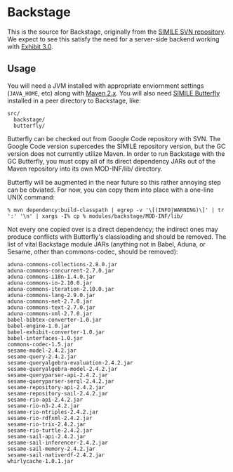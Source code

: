 Backstage
=========

This is the source for Backstage, originally from the [SIMILE SVN
repository][1].  We expect to see this satisfy the need for a
server-side backend working with [Exhibit 3.0][2].

Usage
-----

You will need a JVM installed with appropriate enviornment settings
(`JAVA_HOME`, etc) along with [Maven 2.x][4].  You will also need
[SIMILE Butterfly][3] installed in a peer directory to Backstage, like:

```
src/
  backstage/
  butterfly/
```

Butterfly can be checked out from Google Code repository with SVN.  The
Google Code version supercedes the SIMILE repository version, but the
GC version does not currently utilize Maven.  In order to run Backstage
with the GC Butterfly, you must copy all of its direct dependency JARs
out of the Maven repository into its own MOD-INF/lib/ directory.

Butterfly will be augmented in the near future so this rather annoying
step can be obviated.  For now, you can copy them into place with a
one-line UNIX command:

```
% mvn dependency:build-classpath | egrep -v '\[(INFO|WARNING)\]' | tr ':' '\n' | xargs -I% cp % modules/backstage/MOD-INF/lib/

```

Not every one copied over is a direct dependency; the indirect ones may
produce conflicts with Butterfly's classloading and should be removed.
The list of vital Backstage module JARs (anything not in Babel, Aduna, or
Sesame, other than commons-codec, should be removed):

```
aduna-commons-collections-2.8.0.jar
aduna-commons-concurrent-2.7.0.jar
aduna-commons-i18n-1.4.0.jar
aduna-commons-io-2.10.0.jar
aduna-commons-iteration-2.10.0.jar
aduna-commons-lang-2.9.0.jar
aduna-commons-net-2.7.0.jar
aduna-commons-text-2.7.0.jar
aduna-commons-xml-2.7.0.jar
babel-bibtex-converter-1.0.jar
babel-engine-1.0.jar
babel-exhibit-converter-1.0.jar
babel-interfaces-1.0.jar
commons-codec-1.5.jar
sesame-model-2.4.2.jar
sesame-query-2.4.2.jar
sesame-queryalgebra-evaluation-2.4.2.jar
sesame-queryalgebra-model-2.4.2.jar
sesame-queryparser-api-2.4.2.jar
sesame-queryparser-serql-2.4.2.jar
sesame-repository-api-2.4.2.jar
sesame-repository-sail-2.4.2.jar
sesame-rio-api-2.4.2.jar
sesame-rio-n3-2.4.2.jar
sesame-rio-ntriples-2.4.2.jar
sesame-rio-rdfxml-2.4.2.jar
sesame-rio-trix-2.4.2.jar
sesame-rio-turtle-2.4.2.jar
sesame-sail-api-2.4.2.jar
sesame-sail-inferencer-2.4.2.jar
sesame-sail-memory-2.4.2.jar
sesame-sail-nativerdf-2.4.2.jar
whirlycache-1.0.1.jar
```

[1]: http://simile.mit.edu/repository/backstage/trunk/
[2]: https://github.com/zepheira/exhibit3/
[3]: https://code.google.com/p/simile-butterfly/
[4]: http://maven.apache.org/
